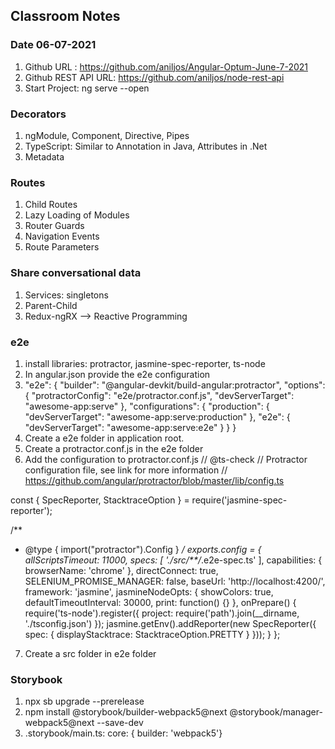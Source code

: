 ## Classroom Notes

### Date 06-07-2021


1. Github URL : https://github.com/aniljos/Angular-Optum-June-7-2021
2. Github REST API URL: https://github.com/aniljos/node-rest-api
3. Start Project: ng serve --open


### Decorators

1. ngModule, Component, Directive, Pipes
2. TypeScript: Similar to Annotation in Java, Attributes in .Net
3. Metadata

### Routes

1. Child Routes
2. Lazy Loading of Modules
3. Router Guards
4. Navigation Events
5. Route Parameters

### Share conversational data

1. Services: singletons
2. Parent-Child
3. Redux-ngRX  --> Reactive Programming

### e2e

1. install libraries: protractor, jasmine-spec-reporter, ts-node
2. In angular.json provide the e2e configuration
3. "e2e": {
          "builder": "@angular-devkit/build-angular:protractor",
          "options": {
            "protractorConfig": "e2e/protractor.conf.js",
            "devServerTarget": "awesome-app:serve"
          },
          "configurations": {
            "production": {
              "devServerTarget": "awesome-app:serve:production"
            },
            "e2e": {
              "devServerTarget": "awesome-app:serve:e2e"
            }
          }
        }
4. Create a e2e folder in application root.
5. Create a protractor.conf.js in the e2e folder
6. Add the configuration to protractor.conf.js
   // @ts-check
// Protractor configuration file, see link for more information
// https://github.com/angular/protractor/blob/master/lib/config.ts

const { SpecReporter, StacktraceOption } = require('jasmine-spec-reporter');

/**
 * @type { import("protractor").Config }
 */
exports.config = {
  allScriptsTimeout: 11000,
  specs: [
    './src/**/*.e2e-spec.ts'
  ],
  capabilities: {
    browserName: 'chrome'
  },
  directConnect: true,
  SELENIUM_PROMISE_MANAGER: false,
  baseUrl: 'http://localhost:4200/',
  framework: 'jasmine',
  jasmineNodeOpts: {
    showColors: true,
    defaultTimeoutInterval: 30000,
    print: function() {}
  },
  onPrepare() {
    require('ts-node').register({
      project: require('path').join(__dirname, './tsconfig.json')
    });
    jasmine.getEnv().addReporter(new SpecReporter({
      spec: {
        displayStacktrace: StacktraceOption.PRETTY
      }
    }));
  }
};
7. Create a src folder in e2e folder

### Storybook

1. npx sb upgrade --prerelease
2. npm install @storybook/builder-webpack5@next @storybook/manager-webpack5@next --save-dev
3. .storybook/main.ts:  core: { builder: 'webpack5'}